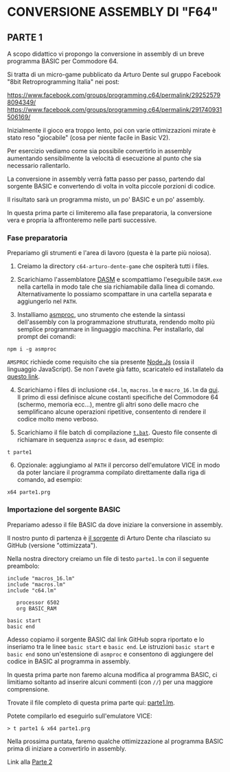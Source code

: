 # CONVERSIONE ASSEMBLY DI "F64" 

## PARTE 1 

A scopo didattico vi propongo la conversione in assembly di un breve programma BASIC per Commodore 64.

Si tratta di un micro-game pubblicato da Arturo Dente sul gruppo Facebook 
"8bit Retroprogramming Italia" nei post:

https://www.facebook.com/groups/programming.c64/permalink/292525798094349/
https://www.facebook.com/groups/programming.c64/permalink/291740931506169/

Inizialmente il gioco era troppo lento, poi con varie ottimizzazioni mirate 
è stato reso "giocabile" (cosa per niente facile in Basic V2).

Per esercizio vediamo come sia possibile convertirlo in assembly aumentando
sensibilmente la velocità di esecuzione al punto che sia necessario rallentarlo.

La conversione in assembly verrà fatta passo per passo, 
partendo dal sorgente BASIC e convertendo di volta in volta 
piccole porzioni di codice.

Il risultato sarà un programma misto, un po' BASIC e un po' assembly.

In questa prima parte ci limiteremo alla fase preparatoria, la conversione vera 
e propria la affronteremo nelle parti successive.

### Fase preparatoria

Prepariamo gli strumenti e l'area di lavoro (questa è la parte più noiosa).

1) Creiamo la directory `c64-arturo-dente-game` che ospiterà tutti i files. 

2) Scarichiamo l'assemblatore [DASM](https://sourceforge.net/projects/dasm-dillon/) e scompattiamo l'eseguibile `DASM.exe` nella cartella in modo tale che sia richiamabile dalla linea di comando. Alternativamente lo possiamo scompattare in una cartella separata e aggiungerlo nel `PATH`.

3) Installiamo [asmproc](https://github.com/nippur72/asmproc), uno strumento che estende 
la sintassi dell'assembly con la programmazione strutturata, rendendo molto
più semplice programmare in linguaggio macchina. Per installarlo, dal prompt dei comandi:

`npm i -g asmproc`

`AMSPROC` richiede come requisito che sia presente [Node.Js](https://nodejs.org/it/) (ossia
il linguaggio JavaScript). Se non l'avete già fatto, scaricatelo ed installatelo da [questo link](https://nodejs.org/it/).

4) Scarichiamo i files di inclusione `c64.lm`, `macros.lm` e `macro_16.lm` da [qui](https://github.com/nippur72/8-bit-projects/tree/master/c64-arturo-dente-game). Il primo di essi definisce alcune costanti specifiche del Commodore 64 (schermo, memoria ecc...), mentre gli altri sono delle macro che semplificano alcune operazioni ripetitive, consentento di rendere il codice molto meno verboso.

5) Scarichiamo il file batch di compilazione [`t.bat`]([qui](https://github.com/nippur72/8-bit-projects/tree/master/c64-arturo-dente-game/t.bat)). Questo file consente di richiamare in sequenza `asmproc` e `dasm`, ad esempio:

`t parte1`

6) Opzionale: aggiungiamo al `PATH` il percorso dell'emulatore VICE in modo da poter lanciare il programma compilato direttamente dalla riga di comando, ad esempio:

`x64 parte1.prg`

### Importazione del sorgente BASIC

Prepariamo adesso il file BASIC da dove iniziare la conversione in assembly.

Il nostro punto di partenza è [il sorgente](https://github.com/ArturoDente/F64) di Arturo Dente cha rilasciato su GitHub (versione "ottimizzata").

Nella nostra directory creiamo un file di testo `parte1.lm` con il seguente preambolo:

```
include "macros_16.lm"
include "macros.lm"
include "c64.lm"

   processor 6502
   org BASIC_RAM

basic start
basic end
```

Adesso copiamo il sorgente BASIC dal link GitHub sopra riportato e lo inseriamo tra le linee `basic start` e `basic end`. Le istruzioni `basic start` e `basic end` sono un'estensione di `asmproc` e consentono di aggiungere del codice in BASIC al programma in assembly.

In questa prima parte non faremo alcuna modifica al programma BASIC, ci limitiamo soltanto ad inserire alcuni commenti (con `//`) per una maggiore comprensione.

Trovate il file completo di questa prima parte qui: [parte1.lm](parte1.lm).

Potete compilarlo ed eseguirlo sull'emulatore VICE:

```
> t parte1 & x64 parte1.prg
```

Nella prossima puntata, faremo qualche ottimizzazione al programma BASIC prima di iniziare a convertirlo in assembly.

Link alla [Parte 2](parte2.md)